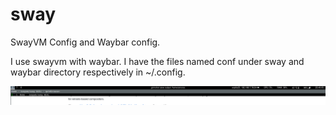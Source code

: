 # sway
SwayVM Config and Waybar config.

I use swayvm with waybar. I have the files named conf under sway and waybar directory respectively in ~/.config. 

![Screenshot](/w.png)
